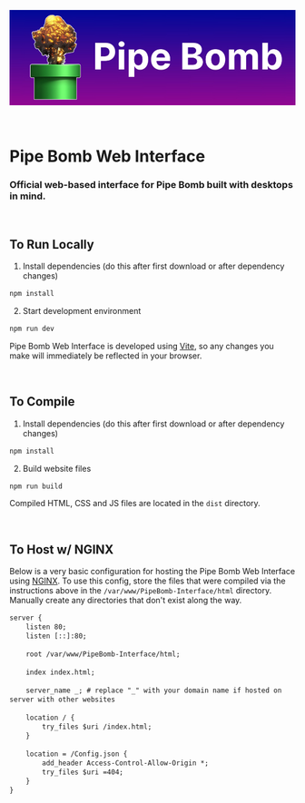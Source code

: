 ![Pipe Bomb Banner](https://raw.githubusercontent.com/Pipe-Bomb/.github/master/assets/github/Banner.jpg)

&nbsp;

# Pipe Bomb Web Interface
### Official web-based interface for Pipe Bomb built with desktops in mind.

&nbsp;

## To Run Locally

1. Install dependencies (do this after first download or after dependency changes)

```sh
npm install
```

2. Start development environment

```sh
npm run dev
```

Pipe Bomb Web Interface is developed using [Vite](https://vitejs.dev/), so any changes you make will immediately be reflected in your browser.

&nbsp;

## To Compile

1. Install dependencies (do this after first download or after dependency changes)

```sh
npm install
```

2. Build website files

```sh
npm run build
```

Compiled HTML, CSS and JS files are located in the `dist` directory.

&nbsp;

## To Host w/ NGINX

Below is a very basic configuration for hosting the Pipe Bomb Web Interface using [NGINX](https://www.nginx.com). To use this config, store the files that were compiled via the instructions above in the `/var/www/PipeBomb-Interface/html` directory. Manually create any directories that don't exist along the way.

```nginx
server {
	listen 80;
	listen [::]:80;

	root /var/www/PipeBomb-Interface/html;

	index index.html;

	server_name _; # replace "_" with your domain name if hosted on server with other websites

	location / {
		try_files $uri /index.html;
	}

    location = /Config.json {
        add_header Access-Control-Allow-Origin *;
        try_files $uri =404;
    }
}
```
